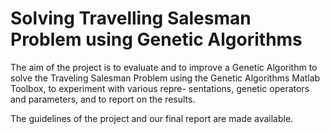 # Solving Travelling Salesman Problem using Genetic Algorithms

The aim of the project is to evaluate and to improve a Genetic Algorithm to solve the Traveling
Salesman Problem using the Genetic Algorithms Matlab Toolbox, to experiment with various repre-
sentations, genetic operators and parameters, and to report on the results.

The guidelines of the project and our final report are made available.
